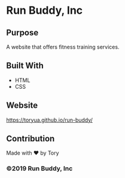 # Run Buddy, Inc

## Purpose
A website that offers fitness training services. 

## Built With
* HTML
* CSS

## Website
https://toryua.github.io/run-buddy/

## Contribution
Made with ❤️ by Tory

### ©️2019 Run Buddy, Inc 
